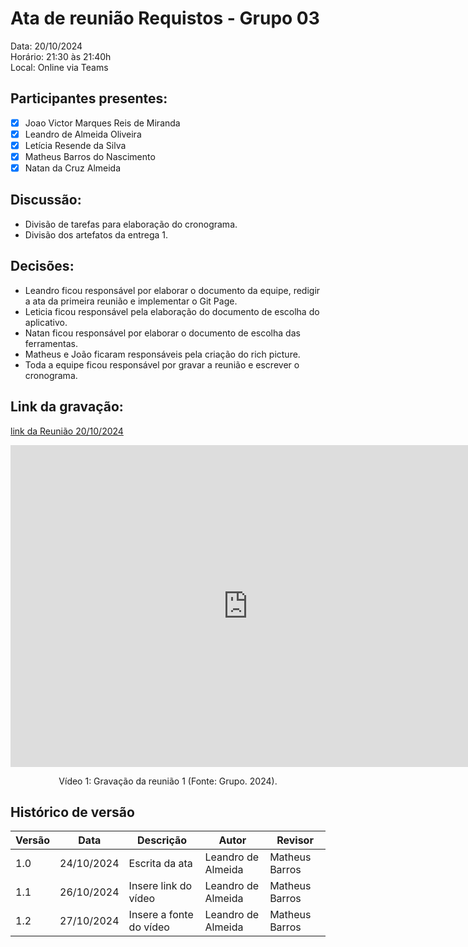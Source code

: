 # Ata de reunião Requistos - Grupo 03

Data: 20/10/2024 <br>
Horário: 21:30 às 21:40h<br>
Local: Online via Teams

## Participantes presentes:

- [x] Joao Victor Marques Reis de Miranda
- [x] Leandro de Almeida Oliveira
- [x] Letícia Resende da Silva
- [x] Matheus Barros do Nascimento
- [x] Natan da Cruz Almeida

## Discussão:

- Divisão de tarefas para elaboração do cronograma.
- Divisão dos artefatos da entrega 1.

## Decisões:

- Leandro ficou responsável por elaborar o documento da equipe, redigir a ata da primeira reunião e implementar o Git Page.
- Leticia ficou responsável pela elaboração do documento de escolha do aplicativo.
- Natan ficou responsável por elaborar o documento de escolha das ferramentas.
- Matheus e João ficaram responsáveis pela criação do rich picture.
- Toda a equipe ficou responsável por gravar a reunião e escrever o cronograma.

## Link da gravação:

[link da Reunião 20/10/2024](https://youtu.be/sKlWCrd8NJE)

<center>
    <iframe width="760" height="515" src="https://www.youtube.com/embed/sKlWCrd8NJE?si=1NYoxfKk_63si-6w" title="YouTube video player" frameborder="0" allow="accelerometer; autoplay; clipboard-write; encrypted-media; gyroscope; picture-in-picture; web-share" referrerpolicy="strict-origin-when-cross-origin"  allowfullscreen></iframe>
    <p>Vídeo 1: Gravação da reunião 1 (Fonte: Grupo. 2024).</p>
</center>

## Histórico de versão

<center>

| Versão | Data       | Descrição                | Autor                                       | Revisor                                      |
| ------ | ---------- | ------------------------ | ------------------------------------------------ | ------------------------------------------------ |
| 1.0  | 24/10/2024 | Escrita da ata | Leandro de Almeida | Matheus Barros                               |
| 1.1  | 26/10/2024 | Insere link do vídeo | Leandro de Almeida | Matheus Barros                               |
| 1.2  | 27/10/2024 | Insere a fonte do vídeo | Leandro de Almeida | Matheus Barros                               |


</center>
